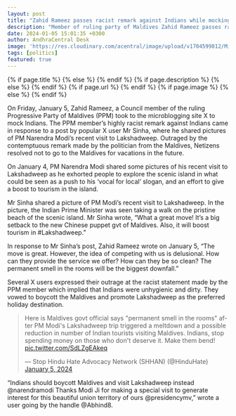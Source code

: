 ```yaml
---
layout: post
title: "Zahid Rameez passes racist remark against Indians while mocking Modi’s Lakshadweep visit"
description: "Member of ruling party of Maldives Zahid Rameez passes racist remark against Indians while mocking Modi’s Lakshadweep visit, had sought Indian citizenship earlier"
date: 2024-01-05 15:01:35 +0300
author: AndhraCentral Desk
image: 'https://res.cloudinary.com/acentral/image/upload/v1704599812/Misc/large_1501186483170dYq_mdc8fc.jpg'
tags: [politics]
featured: true
---
```


<meta content="{{ site.title }}" property="og:site_name">
{% if page.title %}
  <meta content="{{ page.title }}" property="og:title">
{% else %}
  <meta content="{{ site.title }}" property="og:title">
{% endif %}
{% if page.description %}
  <meta content="{{ page.description }}" property="og:description">
{% else %}
  <meta content="{{ site.description }}" property="og:description">
{% endif %}
{% if page.url %}
  <meta content="{{ site.url }}{{ page.url }}" property="og:url">
{% endif %}
{% if page.image %}
  <meta content="https://res.cloudinary.com/acentral/image/upload/v1704599812/Misc/large_1501186483170dYq_mdc8fc.jpg" property="og:image">
{% else %}
  <meta content="{{ site.url }}/images/og.png" property="og:image">
{% endif %}

On Friday, January 5, Zahid Rameez, a Council member of the ruling Progressive Party of Maldives (PPM) took to the microblogging site X to mock Indians. The PPM member’s highly racist remark against Indians came in response to a post by popular X user Mr Sinha, where he shared pictures of PM Narendra Modi’s recent visit to Lakshadweep. Outraged by the contemptuous remark made by the politician from the Maldives, Netizens resolved not to go to the Maldives for vacations in the future.

On January 4, PM Narendra Modi shared some pictures of his recent visit to Lakshadweep as he exhorted people to explore the scenic island in what could be seen as a push to his ‘vocal for local’ slogan, and an effort to give a boost to tourism in the island.

Mr Sinha shared a picture of PM Modi’s recent visit to Lakshadweep. In the picture, the Indian Prime Minister was seen taking a walk on the pristine beach of the scenic island. Mr Sinha wrote, “What a great move! It’s a big setback to the new Chinese puppet gvt of Maldives. Also, it will boost tourism in #Lakshadweep.”

In response to Mr Sinha’s post, Zahid Rameez wrote on January 5, “The move is great. However, the idea of competing with us is delusional. How can they provide the service we offer? How can they be so clean? The permanent smell in the rooms will be the biggest downfall.”

Several X users expressed their outrage at the racist statement made by the PPM member which implied that Indians were unhygienic and dirty. They vowed to boycott the Maldives and promote Lakshadweep as the preferred holiday destination.

<blockquote class="twitter-tweet"><p lang="en" dir="ltr">Here is Maldives govt official says &quot;permanent smell in the rooms&quot; after PM Modi&#39;s Lakshadweep trip triggered a meltdown and a possible reduction in number of Indian tourists visiting Maldives. Indians, stop spending money on those who don&#39;t deserve it. Make them bend! <a href="https://t.co/SdLZgEAkeq">pic.twitter.com/SdLZgEAkeq</a></p>&mdash; Stop Hindu Hate Advocacy Network (SHHAN) (@HinduHate) <a href="https://twitter.com/HinduHate/status/1743384272957010269?ref_src=twsrc%5Etfw">January 5, 2024</a></blockquote> <script async src="https://platform.twitter.com/widgets.js" charset="utf-8"></script>

“Indians should boycott Maldives and visit Lakshadweep instead @narendramodi Thanks Modi Ji for making a special visit to generate interest for this beautiful union territory of ours @presidencymv,” wrote a user going by the handle @Abhind8.